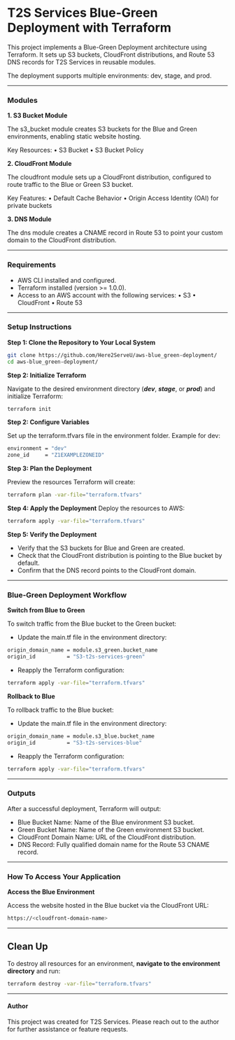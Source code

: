 # T2S Services Blue-Green Deployment with Terraform

This project implements a Blue-Green Deployment architecture using Terraform. It sets up S3 buckets, CloudFront distributions, and Route 53 DNS records for T2S Services in reusable modules. 

The deployment supports multiple environments: dev, stage, and prod.

---

### Modules

**1. S3 Bucket Module**

The s3_bucket module creates S3 buckets for the Blue and Green environments, enabling static website hosting.

Key Resources:
	•	S3 Bucket
	•	S3 Bucket Policy

**2. CloudFront Module**

The cloudfront module sets up a CloudFront distribution, configured to route traffic to the Blue or Green S3 bucket.

Key Features:
	•	Default Cache Behavior
	•	Origin Access Identity (OAI) for private buckets

**3. DNS Module**

The dns module creates a CNAME record in Route 53 to point your custom domain to the CloudFront distribution.

---

### Requirements

- AWS CLI installed and configured.
- Terraform installed (version >= 1.0.0).
- Access to an AWS account with the following services:
	•	S3
	•	CloudFront
	•	Route 53

---

### Setup Instructions

**Step 1: Clone the Repository to Your Local System**

```bash
git clone https://github.com/Here2ServeU/aws-blue_green-deployment/
cd aws-blue_green-deployment/
```

**Step 2: Initialize Terraform**

Navigate to the desired environment directory (***dev***, ***stage***, or ***prod***) and initialize Terraform:
```bash
terraform init
```

**Step 2: Configure Variables**

Set up the terraform.tfvars file in the environment folder. Example for dev:
```bash
environment = "dev"
zone_id     = "Z1EXAMPLEZONEID"
```

**Step 3: Plan the Deployment**

Preview the resources Terraform will create:
```bash
terraform plan -var-file="terraform.tfvars"
```

**Step 4: Apply the Deployment**
Deploy the resources to AWS:
```bash
terraform apply -var-file="terraform.tfvars"
```

**Step 5: Verify the Deployment**

- Verify that the S3 buckets for Blue and Green are created.
- Check that the CloudFront distribution is pointing to the Blue bucket by default.
- Confirm that the DNS record points to the CloudFront domain.

---

### Blue-Green Deployment Workflow

**Switch from Blue to Green**

To switch traffic from the Blue bucket to the Green bucket:

- Update the main.tf file in the environment directory:
```bash
origin_domain_name = module.s3_green.bucket_name
origin_id          = "S3-t2s-services-green"
```

- Reapply the Terraform configuration:
```bash
terraform apply -var-file="terraform.tfvars"
```

**Rollback to Blue**

To rollback traffic to the Blue bucket:

- Update the main.tf file in the environment directory:
```bash
origin_domain_name = module.s3_blue.bucket_name
origin_id          = "S3-t2s-services-blue"
```

- Reapply the Terraform configuration:
```bash
terraform apply -var-file="terraform.tfvars"
```

---

### Outputs

After a successful deployment, Terraform will output:
- Blue Bucket Name: Name of the Blue environment S3 bucket.
- Green Bucket Name: Name of the Green environment S3 bucket.
- CloudFront Domain Name: URL of the CloudFront distribution.
- DNS Record: Fully qualified domain name for the Route 53 CNAME record.

---

### How To Access Your Application

**Access the Blue Environment**

Access the website hosted in the Blue bucket via the CloudFront URL:
```bash
https://<cloudfront-domain-name>
```

---

## Clean Up

To destroy all resources for an environment, **navigate to the environment directory** and run:
```bash
terraform destroy -var-file="terraform.tfvars"
```

---
#### Author
This project was created for T2S Services. Please reach out to the author for further assistance or feature requests.

